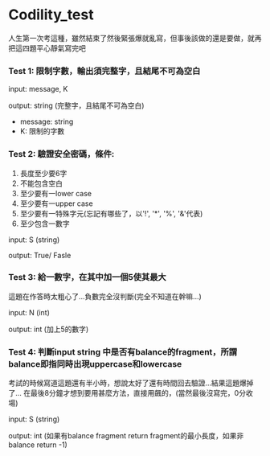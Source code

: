 # Codility_test
人生第一次考這種，雖然結束了然後緊張爆就亂寫，但事後該做的還是要做，就再把這四題平心靜氣寫完吧

### Test 1: 限制字數，輸出須完整字，且結尾不可為空白
input: message, K

output: string (完整字，且結尾不可為空白)

- message: string 
- K: 限制的字數

### Test 2: 驗證安全密碼，條件:

1. 長度至少要6字
2. 不能包含空白
3. 至少要有一lower case
4. 至少要有一upper case
5. 至少要有一特殊字元(忘記有哪些了，以'!', '*', '%', '&'代表)
6. 至少包含一數字

input: S (string)

output: True/ Fasle

### Test 3: 給一數字，在其中加一個5使其最大

這題在作答時太粗心了...負數完全沒判斷(完全不知道在幹嘛...)

input: N (int)

output: int (加上5的數字)

### Test 4: 判斷input string 中是否有balance的fragment，所謂balance即指同時出現uppercase和lowercase

考試的時候寫道這題還有半小時，想說太好了還有時間回去驗證...結果這題爆掉了...
在最後8分鐘才想到要用甚麼方法，直接用飆的，(當然最後沒寫完，0分收場)

input: S (string)

output: int (如果有balance fragment return fragment的最小長度，如果非balance return -1)
